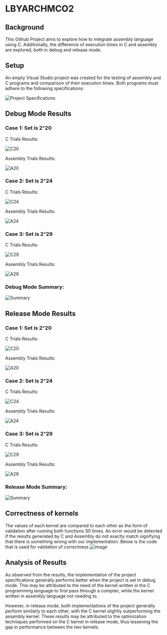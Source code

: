 # LBYARCHMCO2
## Background
This Github Project aims to explore how to integrate assembly language using C. Additionally, the difference of execution times in C and assembly are explored, both in debug and release mode.

## Setup
An empty Visual Studio project was created for the testing of assembly and C programs and comparison of their execution times. 
Both programs must adhere to the following specifications:

![Project Specifications](https://github.com/ADichoso/LBYARCHMCO2/assets/39649018/cb099b04-d020-47fc-93b7-1058a4c46a6f)

## Debug Mode Results

### Case 1: Set is 2^20

C Trials Results:

![C20](https://github.com/ADichoso/LBYARCHMCO2/assets/39649018/4f8f01d4-420c-4892-8f28-7ed057e6bbff)

Assembly Trials Results:

![A20](https://github.com/ADichoso/LBYARCHMCO2/assets/39649018/2c68db78-0219-4c29-98f3-652bd10862b3)

### Case 2: Set is 2^24

C Trials Results:

![C24](https://github.com/ADichoso/LBYARCHMCO2/assets/39649018/279cc2a1-17f2-445d-8325-bed468e8a5dd)

Assembly Trials Results:

![A24](https://github.com/ADichoso/LBYARCHMCO2/assets/39649018/b94fccfe-b87a-4350-95a9-3c4307e36b05)

### Case 3: Set is 2^29

C Trials Results:

![C29](https://github.com/ADichoso/LBYARCHMCO2/assets/39649018/1f272826-3467-4375-8333-e4686c54267b)

Assembly Trials Results:

![A29](https://github.com/ADichoso/LBYARCHMCO2/assets/39649018/b9f14aba-d0ca-4924-932b-2947a58a7baa)

### Debug Mode Summary:

![Summary](https://github.com/ADichoso/LBYARCHMCO2/assets/39649018/766fff74-4aa6-4f25-acb5-e63b82865186)

## Release Mode Results

### Case 1: Set is 2^20

C Trials Results:

![C20](https://github.com/ADichoso/LBYARCHMCO2/assets/39649018/a7fc8665-9714-4ebe-9a42-df2dc24b9e41)

Assembly Trials Results:

![A20](https://github.com/ADichoso/LBYARCHMCO2/assets/39649018/c8d3f9f8-5074-4910-9952-6ca663c3a7ac)

### Case 2: Set is 2^24

C Trials Results:

![C24](https://github.com/ADichoso/LBYARCHMCO2/assets/39649018/a7c68549-7ebe-483f-ba2e-c9eb8ffae495)

Assembly Trials Results:

![A24](https://github.com/ADichoso/LBYARCHMCO2/assets/39649018/879355ea-7cc6-435c-9873-a93c6595e43f)

### Case 3: Set is 2^29

C Trials Results:

![C29](https://github.com/ADichoso/LBYARCHMCO2/assets/39649018/b874cf03-3d42-457e-b773-373f73066c05)

Assembly Trials Results:

![A29](https://github.com/ADichoso/LBYARCHMCO2/assets/39649018/a8b19a9e-6ab7-46f8-aa1d-1b3f7d7fb5f1)

### Release Mode Summary:

![Summary](https://github.com/ADichoso/LBYARCHMCO2/assets/39649018/4ade42c8-63cc-40b8-b23f-a1af7c2299c2)

## Correctness of kernels
The values of each kernel are compared to each other as the form of validation after running both functions 30 times. An error would be detected if the results generated by C and Assembly do not exactly match signifying that there is something wrong with our implementation.
Below is the code that is used for validation of correctness
![image](https://github.com/ADichoso/LBYARCHMCO2/assets/39649018/162bc85b-847d-4c4e-9924-e64e41ea6767)

## Analysis of Results

As observed from the results, the implementation of the project specifications generally performs better when the project is set in debug mode.
This may be attributed to the need of the kernel written in the C programming language to first pass through a compiler, while the kernel written in assembly language not needing to.

However, in release mode, both implementations of the project generally perform similarly to each other, with the C kernel slightly outperforming the assembly kernel.
These results may be attributed to the optimization techniques performed on the C kernel in release mode, thus lessening the gap in performance between the two kernels.

